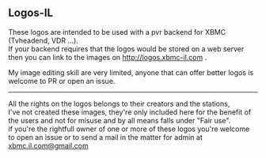 Logos-IL
---------------------------------------------------

These logos are intended to be used with a pvr backend for XBMC (Tvheadend, VDR ...).  
If your backend requires that the logos would be stored on a web server then you can link to the images on http://logos.xbmc-il.com .  

My image editing skill are very limited, anyone that can offer better logos is welcome to PR or open an issue.   


-----------------------------------------------------------------------------

All the rights on the logos belongs to their creators and the stations,  
I've not created these images, they're only included here for the benefit of the users and not for misuse and by all means falls under "Fair use".  
if you're the rightfull owner of one or more of these logos you're welcome to open an issue or to send a mail in the matter for admin at xbmc.il.com@gmail.com